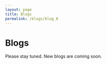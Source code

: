 ```yaml
---
layout: page
title: Blogs
permalink: /blogs/blog_0
---
```


# Blogs

Please stay tuned. New blogs are coming soon.
